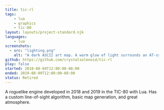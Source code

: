 ```yaml
---
title: tic-rl
tags:
    - lua
    - graphics
    - tic-80
layout: layouts/project-standard.njk
languages:
    - lua
screenshots:
  - src: "lighting.png"
    alt: "A dark ASCII art map. A warm glow of light surrounds an AT-symbol in the center. Pound signs form walls, blocking the light. A minimap to the side shows the same glow, and a larger area in gray."
github: https://github.com/crystalsolenoid/tic-rl
play: false
started: 2018-08-04T12:00:00-08:00
ended: 2019-08-09T12:00:00-08:00
status: Retired
---
```


A roguelike engine developed in 2018 and 2019 in the TIC-80 with Lua. Has a custom line-of-sight algorithm, basic map generation, and great atmosphere.
